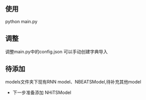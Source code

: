 
## 使用

python main.py

## 调整

调整main.py中的config.json 可以手动创建字典导入


## 待添加

models文件夹下现有RNN model、NBEATSModel,待补充其他model

- 下一步准备添加
NHiTSModel
